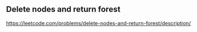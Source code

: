 ## Delete nodes and return forest
https://leetcode.com/problems/delete-nodes-and-return-forest/description/
